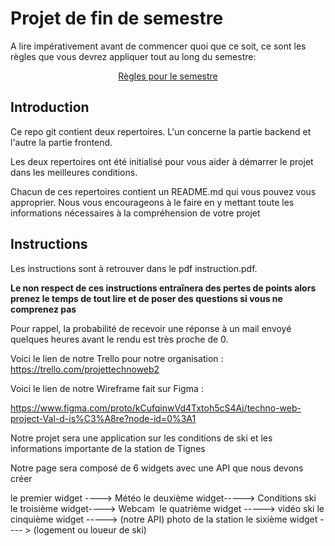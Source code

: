 # Projet de fin de semestre

A lire impérativement avant de commencer quoi que ce soit, ce sont les règles que vous devrez appliquer tout au long du semestre:

<p align="center">
 <a href="https://gitlab.com/Adrien_Kourganoff/instructions_web_ocres_ing4/-/blob/master/README.md">Règles pour le semestre</a>
</p>

## Introduction

Ce repo git contient deux repertoires. L'un concerne la partie backend et l'autre la partie frontend.

Les deux repertoires ont été initialisé pour vous aider à démarrer le projet dans les meilleures conditions.

Chacun de ces repertoires contient un README.md qui vous pouvez vous approprier. Nous vous encourageons à le faire en y mettant toute les informations nécessaires à la compréhension de votre projet

## Instructions

Les instructions sont à retrouver dans le pdf instruction.pdf.

**Le non respect de ces instructions entraînera des pertes de points alors prenez le temps de tout lire et de poser des questions si vous ne comprenez pas**

Pour rappel, la probabilité de recevoir une réponse à un mail envoyé quelques heures avant le rendu est très proche de 0.

Voici le lien de notre Trello pour notre organisation : 
https://trello.com/projettechnoweb2

Voici le lien de notre Wireframe fait sur Figma : 

https://www.figma.com/proto/kCufqinwVd4Txtoh5cS4Aj/techno-web-project-Val-d-is%C3%A8re?node-id=0%3A1

Notre projet sera une application sur les conditions de ski et les informations importante de la station de Tignes 

Notre page sera composé de 6 widgets avec une API que nous devons créer 

le premier widget ----> Météo 
le deuxième widget-----> Conditions ski 
le troisième widget----> Webcam 
le quatrième widget -----> vidéo ski 
le cinquième widget -----> (notre API) photo de la station 
le sixième widget ---- > (logement ou loueur de ski)